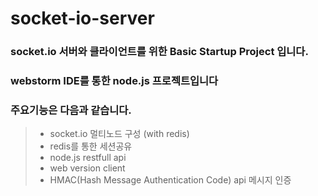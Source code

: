 # socket-io-server

### socket.io 서버와 클라이언트를 위한 Basic Startup Project 입니다.
### webstorm IDE를 통한 node.js 프로젝트입니다
### 주요기능은 다음과 같습니다.

>* socket.io 멀티노드 구성 (with redis)
>* redis를 통한 세션공유
>* node.js restfull api
>* web version client 
>* HMAC(Hash Message Authentication Code) api 메시지 인증